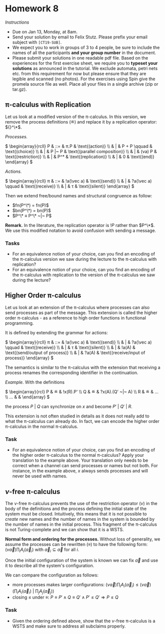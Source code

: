 # Homework 8

_Instructions_
* Due on Jan 13, Monday, at 8am.
* Send your solution by email to Felix Stutz. Please prefix your email subject with `[CT19-SUB]`.
* We expect you to work in groups of 3 to 4 people, be sure to include the names of all the participants **and your group number** in the document.
* Please submit your solutions in one readable pdf file. Based on the experiences for the first exercise sheet, we require you to **typeset your solutions** as announced in the tutorial.
  We exclude automata, petri nets etc. from this requirement for now but please ensure that they are legible and scanned (no photos).
  For the exercises using Spin give the promela source file as well. Place all your files in a single archive (zip or tar.gz).

## π-calculus with Replication

Let us look at a modified version of the π-calculus.
In this version, we remove the process definitions ($≝$) and replace it by a replication operator: ${}^\*$.

_Processes._

$
\begin{array}{rcll}
   P & ::= & π.P            & \text{(action)}   \\\\
     &   | & P + P   \qquad & \text{(choice)}  \\\\
     &   | & P |~ P         & \text{(parallel composition)} \\\\
     &   | & (νa) P         & \text{(restriction)} \\\\
     &   | & P^\*           & \text{(replication)} \\\\
     &   | & 0              & \text{(end)}
\end{array}
$

_Actions._

$
\begin{array}{rcll}
   π & ::= & !a(\vec a)           & \text{(send)}   \\\\
     &   | & ?a(\vec a)  \qquad   & \text{(receive)}  \\\\
     &   | & τ                    & \text{(silent)}
\end{array}
$

Then we extend free/bound names and structural congruence as follow:
* $fn(P^\*) = fn(P)$
* $bn(P^\*) = bn(P)$
* $P^\* ≡ P^\* ~|~ P$

__Remark.__
In the literature, the replication operator is $!P$ rather than $P^\*$.
We use this modified notation to avoid confusion with sending a message.

### Tasks
* For an equivalence notion of your choice, can you find an encoding of the π-calculus version we saw during the lecture to the π-calculus with replication?
* For an equivalence notion of your choice, can you find an encoding of the π-calculus with replication to the version of the π-calculus we saw during the lecture?


## Higher Order π-calculus

Let us look at an extension of the π-calculus where processes can also send processes as part of the message.
This extension is called the higher order π-calculus - as a reference to high order functions in functional programming.

It is defined by extending the grammar for actions:

$
\begin{array}{rcll}
   π & ::= & !a(\vec a)           & \text{(send)}   \\\\
     &   | & ?a(\vec a)  \qquad   & \text{(receive)}  \\\\
     &   | & τ                    & \text{(silent)} \\\\
     &   | & !a(A)                & \text{(send/output of process)} \\\\
     &   | & ?a(A)                & \text{(receive/input of process)}
\end{array}
$

The semantics is similar to the π-calculus with the extension that receiving a process renames the corresponding identifier in the continuation.

_Example._
With the definitions

$
\begin{array}{rcl}
P & ≝ & !x(R).P' \\\\
Q & ≝ & ?x(A).(Q' ~|~ A) \\\\
R & ≝ & … \\\\
… & &
\end{array}
$

the process $P ~|~ Q$ can synchronize on $x$ and become $P' ~|~ Q' ~|~ R$.

This extension is not often studied in details as it does not really add to what the π-calculus can already do.
In fact, we can encode the higher order π-calculus in the normal π-calculus.

### Task
* For an equivalence notion of your choice, can you find an encoding of the higher order π-calculus to the normal π-calculus?
  Apply your translation to the example above.
  Your translation only needs to be correct when a channel can send processes or names but not both.
  For instance, in the example above, $x$ always sends processes and will never be used with names.

## $ν$-free π-calculus

The $ν$-free π-calculus prevents the use of the restriction operator ($ν$) in the body of the definitions and the process defining the initial state of the system must be closed.
Intuitively, this means that it is not possible to _create_ new names and the number of names in the system is bounded by the number of names in the initial process.
This fragment of the π-calculus is not Turing-complete and we can show that it is a WSTS.

__Normal form and ordering for the processes.__
Without loss of generality, we assume the processes can be rewritten ($≡$) to have the following form: 
$(ν \vec a) ∏_i A_i(\vec a_i)$
with $\vec a_i ⊆ \vec a$ for all $i$.

Once the initial configuration of the system is known we can fix $\vec a$ and use it to describe all the system's configuration.

We can compare the configuration as follows:
* more processes makes larger configurations: $(ν \vec a) ∏_i A_i(\vec a_i) ≤ (ν \vec a) \left(∏_i A_i(\vec a_i) ~|~ ∏_j A_j(\vec a_j) \right)$
* closing $≤$ under $≡$: $P ≡ P' ∧ Q ≡ Q' ∧ P' ≤ Q' ⇒ P ≤ Q$

### Task
* Given the ordering defined above, show that the $ν$-free π-calculus is a WSTS and make sure to address all subclaims properly.
